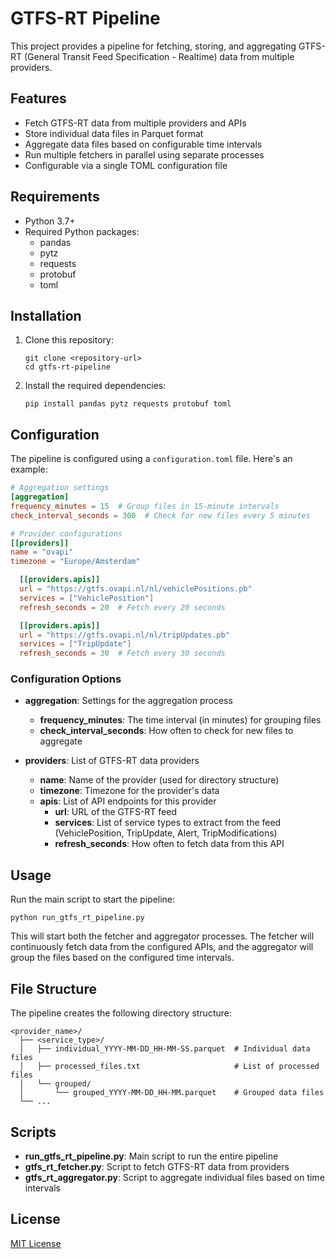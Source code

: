 # GTFS-RT Pipeline

This project provides a pipeline for fetching, storing, and aggregating GTFS-RT (General Transit Feed Specification -
Realtime) data from multiple providers.

## Features

- Fetch GTFS-RT data from multiple providers and APIs
- Store individual data files in Parquet format
- Aggregate data files based on configurable time intervals
- Run multiple fetchers in parallel using separate processes
- Configurable via a single TOML configuration file

## Requirements

- Python 3.7+
- Required Python packages:
  - pandas
  - pytz
  - requests
  - protobuf
  - toml

## Installation

1. Clone this repository:
   ```
   git clone <repository-url>
   cd gtfs-rt-pipeline
   ```

2. Install the required dependencies:
   ```
   pip install pandas pytz requests protobuf toml
   ```

## Configuration

The pipeline is configured using a `configuration.toml` file. Here's an example:

```toml
# Aggregation settings
[aggregation]
frequency_minutes = 15  # Group files in 15-minute intervals
check_interval_seconds = 300  # Check for new files every 5 minutes

# Provider configurations
[[providers]]
name = "ovapi"
timezone = "Europe/Amsterdam"

  [[providers.apis]]
  url = "https://gtfs.ovapi.nl/nl/vehiclePositions.pb"
  services = ["VehiclePosition"]
  refresh_seconds = 20  # Fetch every 20 seconds

  [[providers.apis]]
  url = "https://gtfs.ovapi.nl/nl/tripUpdates.pb"
  services = ["TripUpdate"]
  refresh_seconds = 30  # Fetch every 30 seconds
```

### Configuration Options

- **aggregation**: Settings for the aggregation process
  - **frequency_minutes**: The time interval (in minutes) for grouping files
  - **check_interval_seconds**: How often to check for new files to aggregate

- **providers**: List of GTFS-RT data providers
  - **name**: Name of the provider (used for directory structure)
  - **timezone**: Timezone for the provider's data
  - **apis**: List of API endpoints for this provider
    - **url**: URL of the GTFS-RT feed
    - **services**: List of service types to extract from the feed (VehiclePosition, TripUpdate, Alert,
      TripModifications)
    - **refresh_seconds**: How often to fetch data from this API

## Usage

Run the main script to start the pipeline:

```
python run_gtfs_rt_pipeline.py
```

This will start both the fetcher and aggregator processes. The fetcher will continuously fetch data from the configured
APIs, and the aggregator will group the files based on the configured time intervals.

## File Structure

The pipeline creates the following directory structure:

```
<provider_name>/
  ├── <service_type>/
  │   ├── individual_YYYY-MM-DD_HH-MM-SS.parquet  # Individual data files
  │   ├── processed_files.txt                     # List of processed files
  │   └── grouped/
  │       └── grouped_YYYY-MM-DD_HH-MM.parquet    # Grouped data files
  └── ...
```

## Scripts

- **run_gtfs_rt_pipeline.py**: Main script to run the entire pipeline
- **gtfs_rt_fetcher.py**: Script to fetch GTFS-RT data from providers
- **gtfs_rt_aggregator.py**: Script to aggregate individual files based on time intervals

## License

[MIT License](LICENSE) 